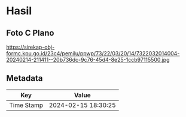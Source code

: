 # Hasil

## Foto C Plano

https://sirekap-obj-formc.kpu.go.id/23c4/pemilu/ppwp/73/22/03/20/14/7322032014004-20240214-211411--20b736dc-9c76-45d4-8e25-1ccb97115500.jpg


## Metadata

| Key        | Value               |
| ---------- | ------------------- |
| Time Stamp | 2024-02-15 18:30:25 |



